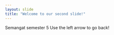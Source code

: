 ```yaml
---
layout: slide
title: "Welcome to our second slide!"
---
```

Semangat semester 5
Use the left arrow to go back!
